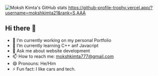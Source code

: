 ![Moksh Kimta's GitHub stats](https://github-readme-stats.vercel.app/api?username=mokshkimta21&show_icons=true&theme=radical)
https://github-profile-trophy.vercel.app/?username=mokshkimta21&rank=S,AAA
## Hi there 👋
- 🔭 I’m currently working on my personal Portfolio
- 🌱 I’m currently learning C++ anf Javacript
- 💬 Ask me about website development 
- 📫 How to reach me: mokshkimta777@gmail.com
- 😄 Pronouns: He/Him
- ⚡ Fun fact: I like cars and tech.
